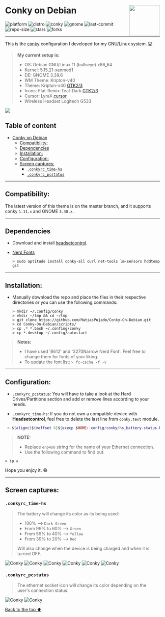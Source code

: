 # Conky on Debian <img align="right" width="100" height="100" src="/img/Linux-600x600.svg" >

![platform](https://img.shields.io/badge/platform-GNU%2FLinux-pink)
![distro](https://img.shields.io/badge/distro-Debian-red)
![conky](https://img.shields.io/badge/conky-1.11-success)
![gnome](https://img.shields.io/badge/gnome-3.38-informational)
![last-commit](https://img.shields.io/github/last-commit/MatiasPujado/Conky-On-Debian)
![repo-size](https://img.shields.io/github/repo-size/MatiasPujado/Conky-On-Debian)
![stars](https://img.shields.io/github/stars/MatiasPujado/Conky-On-Debian?style=social)
![forks](https://img.shields.io/github/forks/MatiasPujado/Conky-On-Debian?style=social)

---

This is the [conky](https://github.com/brndnmtthws/conky) configuration I developed for my GNU/Linux system. :computer:

> **My current setup is:**
>
> - OS: Debian GNU/Linux 11 (bullseye) x86_64
> - Kernel: 5.15.21-xanmod1
> - DE: GNOME 3.38.6
> - WM Theme: Kripton-v40
> - Theme: Kripton-v40 [GTK2/3](https://www.gnome-look.org/p/1365372)
> - Icons: Flat-Remix-Teal-Dark [GTK2/3](https://drasite.com/flat-remix)
> - Cursor: LyraX [cursor](https://www.gnome-look.org/p/1505683/)
> - Wireless Headset Logitech G533

<img align="center" src="/img/conkyrc_fullscreen.svg" >

## Table of content

- [Conky on Debian](#conky-on-debian)
  - [Compatibility:](#compatibility)
  - [Dependencies](#dependencies)
  - [Installation:](#installation)
  - [Configuration:](#configuration)
  - [Screen captures:](#screen-captures)
    - [`.conkyrc_time-hs`](#conkyrc_time-hs)
    - [`.conkyrc_pcstatus`](#conkyrc_pcstatus)

---

## Compatibility:

The latest version of this theme is on the master branch, and it supports conky `1.11.x` and GNOME `3.38.x`.

---

## Dependencies

- Download and install [headsetcontrol](https://github.com/Sapd/HeadsetControl).
- [Nerd Fonts](https://www.nerdfonts.com/)

  ```shell
  > sudo aptitude install conky-all curl net-tools lm-sensors hddtemp git
  ```

---

## Installation:

- Manually download the repo and place the files in their respective directories or you can use the following commands:

  ```shell
  > mkdir ~/.config/conky
  > mkdir ~/tmp && cd ~/tmp
  > git clone https://github.com/MatiasPujado/Conky-On-Debian.git
  > cd Conky-On-Debian/scripts/
  > cp .* *.bash ~/.confing/conky
  > cp *.desktop ~/.config/autostart
  ```

> **Notes:**
>
> - I have used 'B612' and '3270Narrow Nerd Font'. Feel free to change them for fonts of your liking.
> - To update the font list: `> fc-cache -f -v`

---

## Configuration:

- `.conkyrc_pcstatus`: You will have to take a look at the Hard Drives/Partitions section and add or remove lines according to your needs.

- `.conkyrc_time-hs`: If you do not own a compatible device with **Headsetcontrol**, feel free to delete the last line from `conky.text` module.

```lua
 > ${alignc}${voffset 6}${execp $HOME/.config/conky/hs_battery-status.bash}
```

> **NOTE:**
>
> - Replace `enp4s0` string for the name of your Ethernet connection.
> - Use the following command to find out:

```shell
> ip a
```

Hope you enjoy it. :smile:

---

## Screen captures:

### `.conkyrc_time-hs`

> The battery will change its color as its being used:
>
> - 100% --> `Dark Green`
> - From 99% to 60% --> `Green`
> - From 59% to 40% --> `Yellow`
> - From 39% to 20% --> `Red`
>
> Will also change when the device is being charged and when it is turned OFF.

![Conky](/img/conkyrc_time-hs_OFF.png?raw=true 'Headset turned OFF')
![Conky](/img/conkyrc_time-hs_green.png?raw=true 'Headset with battery between 99% and 60%')
![Conky](/img/conkyrc_time-hs_yellow.png?raw=true 'Headset with battery between 59% and 40%')
![Conky](/img/conkyrc_time-hs_orange.png?raw=true 'Headset with battery between 39% and 20%')
![Conky](/img/conkyrc_time-hs_red.png?raw=true 'Headset with battery between 19% and 0%')
![Conky](/img/conkyrc_time-hs_charging.png?raw=true 'Headset being charged')

### `.conkyrc_pcstatus`

> The ethernet socket icon will change its color depending on the user's connection status.

![Conky](/img/conkyrc_pcstats-netON.png?raw=true 'Top-right conky with Internet connection ON')
![Conky](/img/conkyrc_pcstats-netOFF.png?raw=true 'Top-right conky with Internet connection OFF')

[Back to the top ⬆](#table-of-content)
